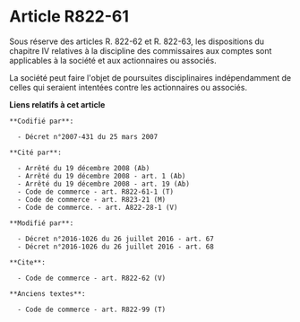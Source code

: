 # Article R822-61

Sous réserve des articles R. 822-62 et R. 822-63, les dispositions du chapitre IV relatives à la discipline des commissaires
aux comptes sont applicables à la société et aux actionnaires ou associés. 

La société peut faire l'objet de poursuites disciplinaires indépendamment de celles qui seraient intentées contre les
actionnaires ou associés.

**Liens relatifs à cet article**

	**Codifié par**:

	  - Décret n°2007-431 du 25 mars 2007

	**Cité par**:

	  - Arrêté du 19 décembre 2008 (Ab)
	  - Arrêté du 19 décembre 2008 - art. 1 (Ab)
	  - Arrêté du 19 décembre 2008 - art. 19 (Ab)
	  - Code de commerce - art. R822-61-1 (T)
	  - Code de commerce - art. R823-21 (M)
	  - Code de commerce. - art. A822-28-1 (V)

	**Modifié par**:

	  - Décret n°2016-1026 du 26 juillet 2016 - art. 67
	  - Décret n°2016-1026 du 26 juillet 2016 - art. 68

	**Cite**:

	  - Code de commerce - art. R822-62 (V)

	**Anciens textes**:

	  - Code de commerce - art. R822-99 (T)
